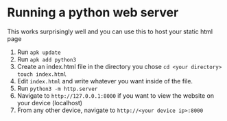# Running a python web server
This works surprisingly well and you can use this to host your static html page
1. Run `apk update`
2. Run `apk add python3`
3. Create an index.html file in the directory you chose
`cd <your directory>`
`touch index.html`
4. Edit `index.html` and write whatever you want inside of the file.
5. Run `python3 -m http.server`
6. Navigate to `http://127.0.0.1:8000` if you want to view the website on your device (localhost)
7. From any other device, navigate to `http://<your device ip>:8000`